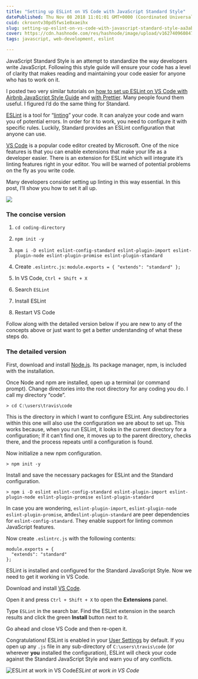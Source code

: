 ```yaml
---
title: "Setting up ESLint on VS Code with JavaScript Standard Style"
datePublished: Thu Nov 08 2018 11:01:01 GMT+0000 (Coordinated Universal Time)
cuid: ckroxntv30pd5fws1e8xaeihx
slug: setting-up-eslint-on-vs-code-with-javascript-standard-style-aa3ab75bcc1c
cover: https://cdn.hashnode.com/res/hashnode/image/upload/v1627409608472/LGoIFtjwQ.png
tags: javascript, web-development, eslint

---
```



JavaScript Standard Style is an attempt to standardize the way developers write JavaScript. Following this style guide will ensure your code has a level of clarity that makes reading and maintaining your code easier for anyone who has to work on it.

I posted two very similar tutorials on [how to set up ESLint on VS Code with Airbnb JavaScript Style Guide](https://travishorn.com/setting-up-eslint-on-vs-code-with-airbnb-javascript-style-guide-6eb78a535ba6) and [with Prettier](https://travishorn.com/setting-up-prettier-on-vs-code-1fd5e5a43523). Many people found them useful. I figured I’d do the same thing for Standard.

[ESLint](https://eslint.org/) is a tool for “[linting](https://stackoverflow.com/questions/8503559/what-is-linting)” your code. It can analyze your code and warn you of potential errors. In order for it to work, you need to configure it with specific rules. Luckily, Standard provides an ESLint configuration that anyone can use.

[VS Code](https://code.visualstudio.com/) is a popular code editor created by Microsoft. One of the nice features is that you can enable extensions that make your life as a developer easier. There is an extension for ESLint which will integrate it’s linting features right in your editor. You will be warned of potential problems on the fly as you write code.

Many developers consider setting up linting in this way essential. In this post, I’ll show you how to set it all up.

![](https://cdn.hashnode.com/res/hashnode/image/upload/v1627409604732/2jaygZ7DM.png)

### The concise version

1. `cd coding-directory`

1. `npm init -y`

1. `npm i -D eslint eslint-config-standard eslint-plugin-import eslint-plugin-node eslint-plugin-promise eslint-plugin-standard`

1. Create `.eslintrc.js`: `module.exports = { "extends": "standard" };`

1. In VS Code, `Ctrl + Shift + X`

1. Search `ESLint`

1. Install ESLint

1. Restart VS Code

Follow along with the detailed version below if you are new to any of the concepts above or just want to get a better understanding of what these steps do.

### The detailed version

First, download and install [Node.js](https://nodejs.org/en/). Its package manager, npm, is included with the installation.

Once Node and npm are installed, open up a terminal (or command prompt). Change directories into the root directory for any coding you do. I call my directory “code”.

```
> cd C:\users\travis\code
```


This is the directory in which I want to configure ESLint. Any subdirectories within this one will also use the configuration we are about to set up. This works because, when you run ESLint, it looks in the current directory for a configuration; If it can’t find one, it moves up to the parent directory, checks there, and the process repeats until a configuration is found.

Now initialize a new npm configuration.

```
> npm init -y
```


Install and save the necessary packages for ESLint and the Standard configuration.

```
> npm i -D eslint eslint-config-standard eslint-plugin-import eslint-plugin-node eslint-plugin-promise eslint-plugin-standard
```


In case you are wondering, `eslint-plugin-import`, `eslint-plugin-node eslint-plugin-promise`, and`eslint-plugin-standard` are peer dependencies for `eslint-config-standard`. They enable support for linting common JavaScript features.

Now create `.eslintrc.js` with the following contents:

```
module.exports = {
  "extends": "standard"
};
```


ESLint is installed and configured for the Standard JavaScript Style. Now we need to get it working in VS Code.

Download and install [VS Code](https://code.visualstudio.com/).

Open it and press `Ctrl + Shift + X` to open the **Extensions** panel.

Type `ESLint` in the search bar. Find the ESLint extension in the search results and click the green **Install** button next to it.

Go ahead and close VS Code and then re-open it.

Congratulations! ESLint is enabled in your [User Settings](https://code.visualstudio.com/docs/getstarted/settings) by default. If you open up any `.js` file in any sub-directory of `C:\users\travis\code` (or wherever **you** installed the configuration), ESLint will check your code against the Standard JavaScript Style and warn you of any conflicts.

![ESLint at work in VS Code](https://cdn.hashnode.com/res/hashnode/image/upload/v1627409606714/C6AYojG_z.gif)*ESLint at work in VS Code*
